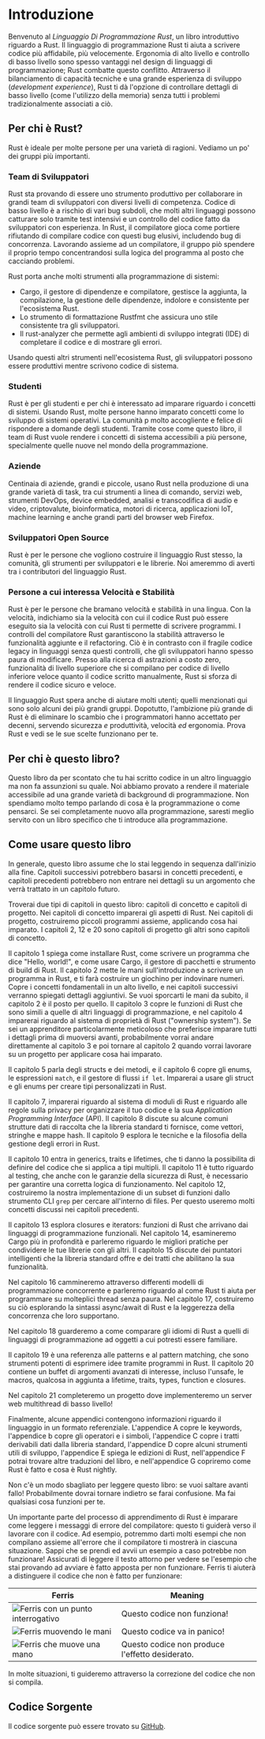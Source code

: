 # Introduzione

Benvenuto al *Linguaggio Di Programmazione Rust*, un libro introduttivo riguardo a Rust.
Il linguaggio di programmazione Rust ti aiuta a scrivere codice più affidabile, più velocemente.
Ergonomia di alto livello e controllo di basso livello sono spesso vantaggi nel design di linguaggi di programmazione; Rust combatte questo conflitto. Attraverso il bilanciamento di capacità tecniche e una grande esperienza di sviluppo (*development experience*), Rust ti dà l'opzione di controllare dettagli di basso livello (come l'utilizzo della memoria) senza tutti i problemi tradizionalmente associati a ciò.
## Per chi è Rust?

Rust è ideale per molte persone per una varietà di ragioni. Vediamo un po' dei gruppi più importanti.

### Team di Sviluppatori

Rust sta provando di essere uno strumento produttivo per collaborare in grandi team di sviluppatori con diversi livelli di competenza. Codice di basso livello è a rischio di vari bug subdoli, che molti altri linguaggi possono catturare solo tramite test intensivi e un controllo del codice fatto da sviluppatori con esperienza. In Rust, il compilatore gioca come portiere rifiutando di compilare codice con questi bug elusivi, includendo bug di concorrenza. Lavorando assieme ad un compilatore, il gruppo piò spendere il proprio tempo concentrandosi sulla logica del programma al posto che cacciando problemi. 

Rust porta anche molti strumenti alla programmazione di sistemi:

- Cargo, il gestore di dipendenze e compilatore, gestisce la aggiunta, la compilazione, la gestione delle dipendenze, indolore e consistente per l'ecosistema Rust.
- Lo strumento di formattazione Rustfmt che assicura uno stile consistente tra gli sviluppatori.
- Il rust-analyzer che permette agli ambienti di sviluppo integrati (IDE) di completare il codice e di mostrare gli errori.

Usando questi altri strumenti nell'ecosistema Rust, gli sviluppatori possono essere produttivi mentre scrivono codice di sistema.

### Studenti

Rust è per gli studenti e per chi è interessato ad imparare riguardo i concetti di sistemi. Usando Rust, molte persone hanno imparato concetti come lo sviluppo di sistemi operativi. La comunità p molto accogliente e felice di rispondere a domande degli studenti. Tramite cose come questo libro, il team di Rust vuole rendere i concetti di sistema accessibili a più persone, specialmente quelle nuove nel mondo della programmazione.

### Aziende

Centinaia di aziende, grandi e piccole, usano Rust nella produzione di una grande varietà di task, tra cui strumenti a linea di comando, servizi web, strumenti DevOps, device embedded, analisi e transcodifica di audio e video, criptovalute, bioinformatica, motori di ricerca, applicazioni IoT, machine learning e anche grandi parti del browser web Firefox.

### Sviluppatori Open Source

Rust è per le persone che vogliono costruire il linguaggio Rust stesso, la comunità, gli strumenti per sviluppatori e le librerie. Noi ameremmo di averti tra i contributori del linguaggio Rust.

### Persone a cui interessa Velocità e Stabilità

Rust è per le persone che bramano velocità e stabilità in una lingua. Con la velocità, indichiamo sia la velocità con cui il codice Rust può essere eseguito sia la velocità con cui Rust ti permette di  scrivere programmi. I controlli del compilatore Rust garantiscono la stabilità attraverso le funzionalità aggiunte e il refactoring. Ciò è in contrasto con il fragile codice legacy in linguaggi senza questi controlli, che gli sviluppatori hanno spesso paura di modificare. Presso alla ricerca di astrazioni a costo zero, funzionalità di livello superiore che si compilano per codice di livello inferiore veloce quanto il codice scritto manualmente, Rust si sforza di rendere il codice sicuro e veloce.

Il linguaggio Rust spera anche di aiutare molti utenti; quelli menzionati qui sono solo alcuni dei più grandi gruppi. Dopotutto, l'ambizione più grande di Rust è di eliminare lo scambio che i programmatori hanno accettato per decenni, servendo sicurezza *e* produttività, velocità *ed* ergonomia. Prova Rust e vedi se le sue scelte funzionano per te.

## Per chi è questo libro?

Questo libro da per scontato che tu hai scritto codice in un altro linguaggio ma non fa assunzioni su quale. Noi abbiamo provato a rendere il materiale accessibile ad una grande varietà di background di programmazione. Non spendiamo molto tempo parlando di cosa è la programmazione o come pensarci. Se sei completamente nuovo alla programmazione, saresti meglio servito con un libro specifico che ti introduce alla programmazione.

## Come usare questo libro

In generale, questo libro assume che lo stai leggendo in sequenza dall'inizio alla fine. Capitoli successivi potrebbero basarsi in concetti precedenti, e capitoli precedenti potrebbero non entrare nei dettagli su un argomento che verrà trattato in un capitolo futuro.

Troverai due tipi di capitoli in questo libro: capitoli di concetto e capitoli di progetto. Nei capitoli di concetto imparerai gli aspetti di Rust. Nei capitoli di progetto, costruiremo piccoli programmi assieme, applicando cosa hai imparato. I capitoli 2, 12 e 20 sono capitoli di progetto gli altri sono capitoli di concetto.

Il capitolo 1 spiega come installare Rust, come scrivere un programma che dice "Hello, world!", e come usare Cargo, il gestore di pacchetti e strumento di build di Rust. Il capitolo 2 mette le mani sull'introduzione a scrivere un programma in Rust, e ti farà costruire un giochino per indovinare numeri. Copre i concetti fondamentali in un alto livello, e nei capitoli successivi verranno spiegati dettagli aggiuntivi. Se vuoi sporcarti le mani da subito, il capitolo 2  è il posto per quello. Il capitolo 3 copre le funzioni di Rust che sono simili a quelle di altri linguaggi di programmazione, e nel capitolo 4 imparerai riguardo al sistema di proprietà di Rust ("ownership system"). Se sei un apprenditore particolarmente meticoloso che preferisce imparare tutti i dettagli prima di muoversi avanti, probabilmente vorrai andare direttamente al capitolo 3 e poi tornare al capitolo 2 quando vorrai lavorare su un progetto per applicare cosa hai imparato.

Il capitolo 5 parla degli structs e dei metodi, e il capitolo 6 copre gli enums, le espressioni `match`, e il gestore di flussi `if let`. Imparerai a usare gli struct e gli enums per creare tipi personalizzati in Rust.

Il capitolo 7, imparerai riguardo al sistema di moduli di Rust e riguardo alle regole sulla privacy per organizzare il tuo codice e la sua *Application Programming Interface* (API). Il capitolo 8 discute su alcune comuni strutture dati di raccolta che la libreria standard ti fornisce, come vettori, stringhe e mappe hash. Il capitolo 9 esplora le tecniche e la filosofia della gestione degli errori in Rust.

Il capitolo 10 entra in generics, traits e lifetimes, che ti danno la possibilita di definire del codice che si applica a tipi multipli. Il capitolo 11 è tutto riguardo al testing, che anche con le garanzie della sicurezza di Rust, è necessario per garantire una corretta logica di funzionamento. Nel capitolo 12, costruiremo la nostra implementazione di un subset di funzioni dallo strumento CLI `grep` per cercare all'interno di files. Per questo useremo molti concetti discussi nei capitoli precedenti.

Il capitolo 13 esplora closures e iterators: funzioni di Rust che arrivano dai linguaggi di programmazione funzionali. Nel capitolo 14, esamineremo Cargo più in profondità e parleremo riguardo le migliori pratiche per condividere le tue librerie con gli altri.
Il capitolo 15 discute dei puntatori intelligenti che la libreria standard offre e dei tratti che abilitano la sua funzionalità.

Nel capitolo 16 cammineremo attraverso differenti modelli di programmazione concorrente e parleremo riguardo al come Rust ti aiuta per programmare su molteplici thread senza paura. Nel capitolo 17, costruiremo su ciò esplorando la sintassi async/await di Rust e la leggerezza della concorrenza che loro supportano.

Nel capitolo 18 guarderemo a come comparare gli idiomi di Rust a quelli di linguaggi di programmazione ad oggetti a cui potresti essere familiare.

Il capitolo 19 è una referenza alle patterns e al pattern matching, che sono strumenti potenti di esprimere idee tramite programmi in Rust. Il capitolo 20 contiene un buffet di argomenti avanzati di interesse, incluso l'unsafe, le macros, qualcosa in aggiunta a lifetime, traits, types, function e closures.

Nel capitolo 21 completeremo un progetto dove implementeremo un server web multithread di basso livello!

Finalmente, alcune appendici contengono informazioni riguardo il linguaggio in un formato referenziale. L'appendice A copre le keywords, l'appendice b copre gli operatori e i simboli, l'appendice C copre i tratti derivabili dati dalla libreria standard, l'appendice D copre alcuni strumenti utili di sviluppo, l'appendice E spiega le edizioni di Rust, nell'appendice F potrai trovare altre traduzioni del libro, e nell'appendice G copriremo come Rust è fatto e cosa è Rust nightly.

Non c'è un modo sbagliato per leggere questo libro: se vuoi saltare avanti fallo! Probabilmente dovrai tornare indietro se farai confusione. Ma fai qualsiasi cosa funzioni per te.

<span id="ferris"></span>

Un importante parte del processo di apprendimento di Rust è imparare come leggere i messaggi di errore del compilatore: questo ti guiderà verso il lavorare con il codice. Ad esempio, potremmo darti molti esempi che non compilano assieme all'errore che il compilatore ti mostrerà in ciascuna situazione. Sappi che se prendi ed avvii un esempio a caso potrebbe non funzionare! Assicurati di leggere il testo attorno per vedere se l'esempio che stai provando ad avviare è fatto apposta per non funzionare. Ferris ti aiuterà a distinguere il codice che non è fatto per funzionare:

| Ferris                                                                                                      | Meaning                                         |
| ----------------------------------------------------------------------------------------------------------- | ----------------------------------------------- |
| <img src="img/ferris/does_not_compile.svg" class="ferris-explain" alt="Ferris con un punto interrogativo"/> | Questo codice non funziona!                     |
| <img src="img/ferris/panics.svg" class="ferris-explain" alt="Ferris muovendo le mani"/>                     | Questo codice va in panico!                     |
| <img src="img/ferris/not_desired_behavior.svg" class="ferris-explain" alt="Ferris che muove una mano"/>     | Questo codice non produce l'effetto desiderato. |

In molte situazioni, ti guideremo attraverso la correzione del codice che non si compila.

## Codice Sorgente

Il codice sorgente può essere trovato su [GitHub][book].

[book]: https://github.com/killerbossoriginal/rust-book/tree/main/src
